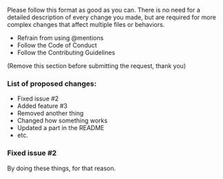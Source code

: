 Please follow this format as good as you can. There is no need for a detailed description of every change you made, but are required for more complex changes that affect multiple files or behaviors.

- Refrain from using @mentions
- Follow the Code of Conduct
- Follow the Contributing Guidelines

(Remove this section before submitting the request, thank you)

### List of proposed changes:

* Fixed issue #2
* Added feature #3
* Removed another thing
* Changed how something works
* Updated a part in the README
* etc.

### Fixed issue #2

By doing these things, for that reason.
